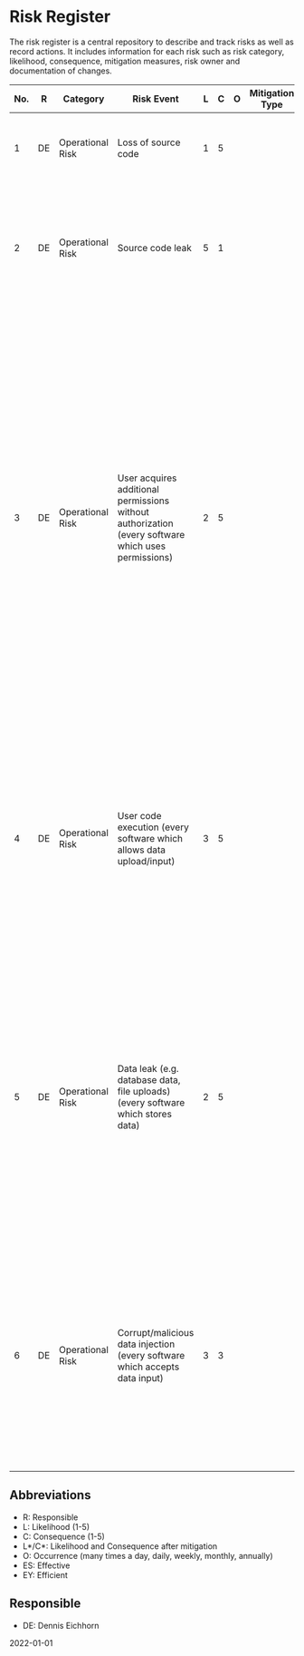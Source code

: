 # Risk Register

The risk register is a central repository to describe and track risks as well as record actions. It includes information for each risk such as risk category, likelihood, consequence, mitigation measures, risk owner and documentation of changes.

| No. | R    | Category         | Risk Event                                                   | L    | C    | O    | Mitigation Type                           | Mitigation Strategy                                          | L*   | C*   | Changes | Comments                                                     | ES   | EY   |
| -------- | ---- | ---------------- | ------------------------------------------------------------ | ---- | ---- | ---- | ------------------------------------------------------------ | ---- | ---- | ------- | ------------------------------------------------------------ | ---- | ---- | ---- |
| 1        | DE   | Operational Risk | Loss of source code                                          | 1    | 5    |      |  | Avoiding: Store source code in cloud (github). At least one local developer PC and project server. |      |      |         |                                                              | yes  | yes  |
| 2        | DE   | Operational Risk | Source code leak                                             | 5    | 1    |      |  | Controlling: The programming language is compiled at runtime. The value of the software lies in the updates, support and licenses. |      |      |         | Many companies transferred the revenue model to subscriptions (e.g. Adobe, Microsoft) in order to avoid similar problems. | yes  | yes  |
| 3        | DE   | Operational Risk | User acquires additional permissions without authorization (every software which uses permissions) | 2    | 5    |      |  | Avoiding: Permissions can only be granted by users which have received the permissions to do so. Users which can change permissions may also only have the permission to change specific users/permissions (single application elements, not the whole application.). We provide a documentation on who to manage permissions incl. best practices. Customers with a maintenance contract also receive additional advice based on their account permission handling. We also check regularly if features can be used by default without the necessary permissions. |      |      |         | The consequences or severities depend on the permissions which can be acquired. | yes  | yes  |
| 4        | DE   | Operational Risk | User code execution (every software which allows data upload/input) | 3    | 5    |      |  | Avoiding: User provided code is a critical part of some modules (e.g. Helper, Job). These modules provided by OMS execute code user code in iframes. We provide guidelines regarding this sensitive topic which explains that only developers in a company should have access to such functionalities. |      |      |         |                                                              | yes  | yes  |
| 5        | DE   | Operational Risk | Data leak (e.g. database data, file uploads) (every software which stores data) | 2    | 5    |      |  | Avoiding: We regularly check if users have access to data without the necessary permissions. Our modules may use encryption for extremely sensitive data. Media files are only accessible through the media module which allows to check the necessary reading permissions. We also provide a general policy for customers who to secure and maintain their servers. |      |      |         | This is a big problem for almost every company working with data. The biggest known leaks happened among others to Adobe, ebay, Equifax, LinkedIn, Yahoo, ... | yes  | yes  |
| 6        | DE   | Operational Risk | Corrupt/malicious data injection (every software which accepts data input) | 3    | 3    |      |  | Avoiding: Data is validated client side (minimal protection) and server side. Generally, user input is only accepted if it matches the specified allowed format. Data is usually not sanitized to avoid mistakes during the sanitizing process. Database query statements are prepared and encoded. |      |      |         |                                                              | yes  | yes  |

## Abbreviations

* R: Responsible
* L: Likelihood (1-5)
* C: Consequence (1-5)
* L\*/C\*: Likelihood and Consequence after mitigation
* O: Occurrence (many times a day, daily, weekly, monthly, annually)
* ES: Effective
* EY: Efficient

## Responsible

* DE: Dennis Eichhorn



2022-01-01

